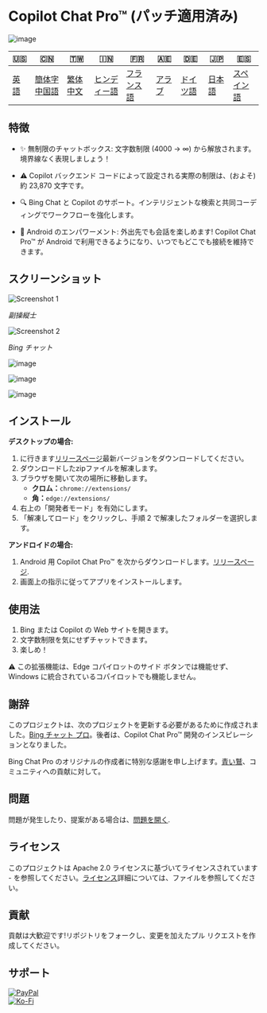 # Copilot Chat Pro™ (パッチ適用済み)

![image](https://user-images.githubusercontent.com/69091361/297645227-67e62dd6-9322-4622-aa35-f7624fdf8698.png)

| 🇺🇸            | 🇨🇳                      | 🇹🇼                    | 🇮🇳                   | 🇫🇷                  | 🇦🇪                | 🇩🇪                 | 🇯🇵                | 🇪🇸                  |
| --------------- | ------------------------- | ----------------------- | ---------------------- | --------------------- | ------------------- | -------------------- | ------------------- | --------------------- |
| [英語](README.md) | [簡体字中国語](README.zh-CN.md) | [繁体中文](README.zh-TW.md) | [ヒンディー語](README.hi.md) | [フランス語](README.fr.md) | [アラブ](README.ar.md) | [ドイツ語](README.de.md) | [日本語](README.ja.md) | [スペイン語](README.es.md) |

## 特徴

-   ✨ 無制限のチャットボックス: 文字数制限 (4000 -> ∞) から解放されます。境界線なく表現しましょう！

-   ⚠️ Copilot バックエンド コードによって設定される実際の制限は、(およそ) 約 23,870 文字です。

-   🔍 Bing Chat と Copilot のサポート。インテリジェントな検索と共同コーディングでワークフローを強化します。

-   📱 Android のエンパワーメント: 外出先でも会話を楽しめます! Copilot Chat Pro™ が Android で利用できるようになり、いつでもどこでも接続を維持できます。

## スクリーンショット

![Screenshot 1](https://user-images.githubusercontent.com/69091361/297644441-b17ea2d1-94c4-4543-92fd-d094bb8187c6.png)

_副操縦士_

![Screenshot 2](https://user-images.githubusercontent.com/69091361/297644588-1b3c7295-c6b2-46f9-9999-a99c95aad580.png)

_Bing チャット_

![image](https://github.com/qzxtu/Copilot-Chat-Pro/assets/69091361/765cde2d-514f-449f-b88b-5cbef013560a)

![image](https://github.com/qzxtu/Copilot-Chat-Pro/assets/69091361/fd7288a6-d153-4c45-ba7a-32662374b4a3)

![image](https://github.com/qzxtu/Copilot-Chat-Pro/assets/69091361/56b8c6a1-19c4-440b-9467-64b6c45013bf)

## インストール

**デスクトップの場合:**

1.  に行きます[リリースページ](https://github.com/qzxtu/Copilot-Chat-Pro/releases)最新バージョンをダウンロードしてください。
2.  ダウンロードしたzipファイルを解凍します。
3.  ブラウザを開いて次の場所に移動します。
    -   **クロム：**`chrome://extensions/`
    -   **角：**`edge://extensions/`
4.  右上の「開発者モード」を有効にします。
5.  「解凍してロード」をクリックし、手順 2 で解凍したフォルダーを選択します。

**アンドロイドの場合:**

1.  Android 用 Copilot Chat Pro™ を次からダウンロードします。[リリースページ](https://github.com/qzxtu/Copilot-Chat-Pro/releases).
2.  画面上の指示に従ってアプリをインストールします。

## 使用法

1.  Bing または Copilot の Web サイトを開きます。
2.  文字数制限を気にせずチャットできます。
3.  楽しめ！

⚠️ この拡張機能は、Edge コパイロットのサイド ボタンでは機能せず、Windows に統合されているコパイロットでも機能しません。

## 謝辞

このプロジェクトは、次のプロジェクトを更新する必要があるために作成されました。[Bing チャット プロ](https://github.com/blueagler/Bing-Chat-Pro)。後者は、Copilot Chat Pro™ 開発のインスピレーションとなりました。

Bing Chat Pro のオリジナルの作成者に特別な感謝を申し上げます。[青い鷲](https://github.com/blueagler)、コミュニティへの貢献に対して。

## 問題

問題が発生したり、提案がある場合は、[問題を開く](https://github.com/qzxtu/copilot-chat-pro/issues).

## ライセンス

このプロジェクトは Apache 2.0 ライセンスに基づいてライセンスされています - を参照してください。[ライセンス](LICENSE)詳細については、ファイルを参照してください。

## 貢献

貢献は大歓迎です!リポジトリをフォークし、変更を加えたプル リクエストを作成してください。

## サポート

[![PayPal](https://img.shields.io/badge/PayPal-00457C?style=for-the-badge&logo=paypal&logoColor=white)](https://paypal.me/nova355killer)  
[![Ko-Fi](https://img.shields.io/badge/kofi-00457C?style=for-the-badge&logo=ko-fi&logoColor=white)](https://ko-fi.com/nova355)

